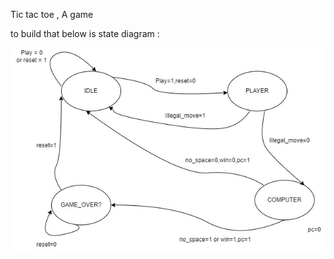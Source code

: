 Tic tac toe , A game 

to build that below is state diagram :

![](https://github.com/C-Vaishnavi/ADLD/blob/main/Class_examples/tic_tac_toe/design/tic%20tak%20toe.jpeg)